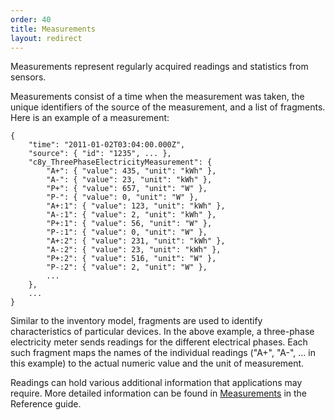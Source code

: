 ```yaml
---
order: 40
title: Measurements
layout: redirect
---
```



Measurements represent regularly acquired readings and statistics from sensors.

Measurements consist of a time when the measurement was taken, the unique identifiers of the source of the measurement, and a list of fragments. Here is an example of a measurement:

<pre><code class="json">{
	"time": "2011-01-02T03:04:00.000Z",
	"source": { "id": "1235", ... },
	"c8y_ThreePhaseElectricityMeasurement": {
		"A+": { "value": 435, "unit": "kWh" },
		"A-": { "value": 23, "unit": "kWh" },
		"P+": { "value": 657, "unit": "W" },
		"P-": { "value": 0, "unit": "W" },
		"A+:1": { "value": 123, "unit": "kWh" },
		"A-:1": { "value": 2, "unit": "kWh" },
		"P+:1": { "value": 56, "unit": "W" },
		"P-:1": { "value": 0, "unit": "W" },
		"A+:2": { "value": 231, "unit": "kWh" },
		"A-:2": { "value": 23, "unit": "kWh" },
		"P+:2": { "value": 516, "unit": "W" },
		"P-:2": { "value": 2, "unit": "W" },  
		...
	},
	...
}</code></pre>

Similar to the inventory model, fragments are used to identify characteristics of particular devices. In the above example, a three-phase electricity meter sends readings for the different electrical phases. Each such fragment maps the names of the individual readings ("A+", "A-", ... in this example) to the actual numeric value and the unit of measurement.

Readings can hold various additional information that applications may require. More detailed information can be found in [Measurements](/guides/reference/measurements) in the Reference guide.

